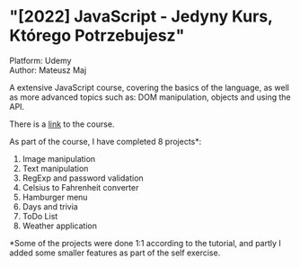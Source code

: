 # "[2022] JavaScript - Jedyny Kurs, Którego Potrzebujesz"

Platform: Udemy  
Author: Mateusz Maj

A extensive JavaScript course, covering the basics of the language, as well as more advanced topics such as: DOM manipulation, objects and using the API.

There is a [link](https://www.udemy.com/course/javascript-jedyny-kurs-ktorego-potrzebujesz/) to the course.

As part of the course, I have completed 8 projects\*:

1. Image manipulation
2. Text manipulation
3. RegExp and password validation
4. Celsius to Fahrenheit converter
5. Hamburger menu
6. Days and trivia
7. ToDo List
8. Weather application

\*Some of the projects were done 1:1 according to the tutorial, and partly I added some smaller features as part of the self exercise.
